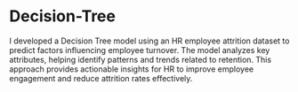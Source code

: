 # Decision-Tree
I developed a Decision Tree model using an HR employee attrition dataset to predict factors influencing employee turnover. The model analyzes key attributes, helping identify patterns and trends related to retention. This approach provides actionable insights for HR to improve employee engagement and reduce attrition rates effectively.
